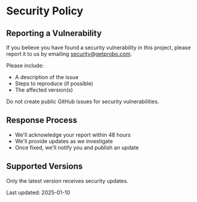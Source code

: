 # Security Policy

## Reporting a Vulnerability

If you believe you have found a security vulnerability in this
project, please report it to us by emailing
[security@getprobo.com](security@getprobo.com).

Please include:
- A description of the issue
- Steps to reproduce (if possible)
- The affected version(s)

Do not create public GitHub issues for security vulnerabilities.

## Response Process

- We'll acknowledge your report within 48 hours
- We'll provide updates as we investigate
- Once fixed, we'll notify you and publish an update

## Supported Versions

Only the latest version receives security updates.

Last updated: 2025-01-10
